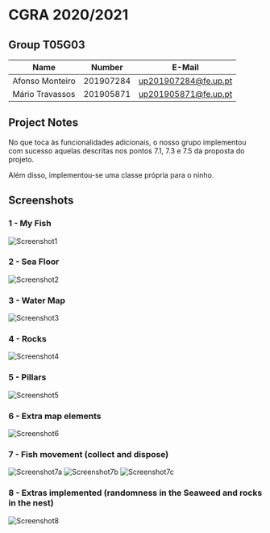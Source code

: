 # CGRA 2020/2021

## Group T05G03
| Name             | Number    | E-Mail             |
| ---------------- | --------- | ------------------ |
| Afonso Monteiro | 201907284 | up201907284@fe.up.pt |
| Mário Travassos | 201905871 | up201905871@fe.up.pt |

## Project Notes
No que toca às funcionalidades adicionais, o nosso grupo implementou com sucesso aquelas descritas nos pontos 7.1, 7.3 e 7.5 da proposta do projeto.

Além disso, implementou-se uma classe própria para o ninho. 

## Screenshots

### 1 - My Fish
![Screenshot1](screenshots/proj-t05g03-1.png)

### 2 - Sea Floor

![Screenshot2](screenshots/proj-t05g03-2.png)

### 3 - Water Map

![Screenshot3](screenshots/proj-t05g03-3.png)

### 4 - Rocks

![Screenshot4](screenshots/proj-t05g03-4.png)

### 5 - Pillars

![Screenshot5](screenshots/proj-t05g03-5.png)

### 6 - Extra map elements

![Screenshot6](screenshots/proj-t05g03-6.png)

### 7 - Fish movement (collect and dispose)

![Screenshot7a](screenshots/proj-t05g03-7a.png)
![Screenshot7b](screenshots/proj-t05g03-7b.png)
![Screenshot7c](screenshots/proj-t05g03-7c.png)

### 8 - Extras implemented (randomness in the Seaweed and rocks in the nest)

![Screenshot8](screenshots/proj-t05g03-8.png)
